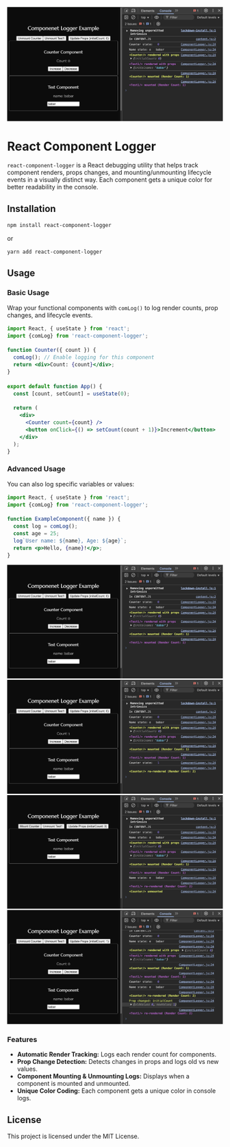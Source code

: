 <img src="./assets/example1.png" alt="main image">

# React Component Logger

`react-component-logger` is a React debugging utility that helps track component renders, props changes, and mounting/unmounting lifecycle events in a visually distinct way. Each component gets a unique color for better readability in the console.

## Installation

```sh
npm install react-component-logger
```

or

```sh
yarn add react-component-logger
```

## Usage

### Basic Usage

Wrap your functional components with `comLog()` to log render counts, prop changes, and lifecycle events.

```jsx
import React, { useState } from 'react';
import {comLog} from 'react-component-logger';

function Counter({ count }) {
  comLog(); // Enable logging for this component
  return <div>Count: {count}</div>;
}

export default function App() {
  const [count, setCount] = useState(0);

  return (
    <div>
      <Counter count={count} />
      <button onClick={() => setCount(count + 1)}>Increment</button>
    </div>
  );
}
```

### Advanced Usage

You can also log specific variables or values:

```jsx
import React, { useState } from 'react';
import {comLog} from 'react-component-logger';

function ExampleComponent({ name }) {
  const log = comLog();
  const age = 25;
  log`User name: ${name}, Age: ${age}`;
  return <p>Hello, {name}!</p>;
}
```
<img src="./assets/example1.png" alt="example image">
<img src="./assets/example2.png" alt="example image">
<img src="./assets/example3.png" alt="example image">
<img src="./assets/example4.png" alt="example image">


### Features

- **Automatic Render Tracking:** Logs each render count for components.
- **Prop Change Detection:** Detects changes in props and logs old vs new values.
- **Component Mounting & Unmounting Logs:** Displays when a component is mounted and unmounted.
- **Unique Color Coding:** Each component gets a unique color in console logs.

## License

This project is licensed under the MIT License.

